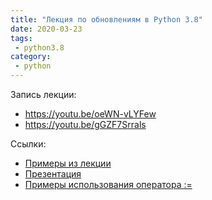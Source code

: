 ```yaml
---
title: "Лекция по обновлениям в Python 3.8"
date: 2020-03-23
tags:
 - python3.8
category:
 - python
---
```


Запись лекции:

* https://youtu.be/oeWN-vLYFew
* https://youtu.be/gGZF7Srrals

Ссылки:

* [Примеры из лекции](https://github.com/pyneng/pyneng-bonus-lectures/tree/master/examples/02_python38)
* [Презентация](https://gitpitch.com/natenka/pyneng-slides/bonus-python38#/)
* [Примеры использования оператора :=](https://github.com/vlevieux/Walrus-Operator-Use-Cases)
